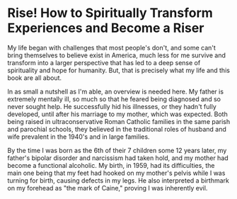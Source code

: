 # Rise! How to Spiritually Transform Experiences and Become a Riser

My life began with challenges that most people's don't, and some can't bring themselves to believe exist in America, much less for me  survive and transform into a larger perspective that has led to a deep sense of spirituality and hope for humanity. But, that is precisely what my life and this book are all about.

In as small a nutshell as I'm able, an overview is needed here. My father is extremely mentally ill, so much so that he feared being diagnosed and so never sought help. He successfully hid his illnesses, or they hadn't fully developed, until after his marriage to my mother, which was expected. Both being raised in ultraconservative Roman Catholic families in the same parish and parochial schools, they believed in the traditional roles of husband and wife prevalent in the 1940's and in large families.

By the time I was born as the 6th of their 7 children some 12 years later, my father's bipolar disorder and narcissism had taken hold, and my mother had become a functional alcoholic. My birth, in 1959, had its difficulties, the main one being that my feet had hooked on my mother's pelvis while I was turning for birth, causing defects in my legs. He also interpreted a birthmark on my forehead as "the mark of Caine," proving I was inherently evil. 

